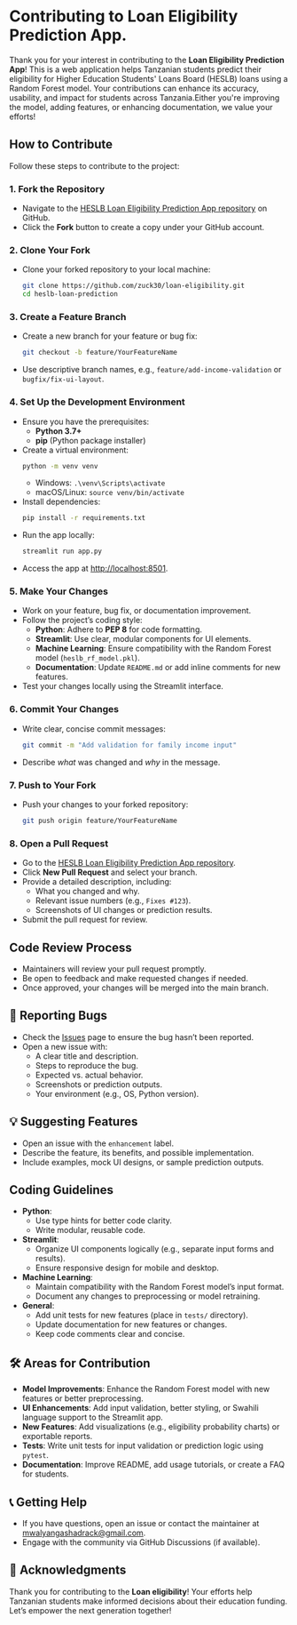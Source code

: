 # Contributing to Loan Eligibility Prediction App.

Thank you for your interest in contributing to the **Loan Eligibility Prediction App**! This is a web application helps Tanzanian students predict their eligibility for Higher Education Students' Loans Board (HESLB) loans using a Random Forest model. Your contributions can enhance its accuracy, usability, and impact for students across Tanzania.Either you're improving the model, adding features, or enhancing documentation, we value your efforts!

## How to Contribute

Follow these steps to contribute to the project:

### 1. Fork the Repository
- Navigate to the [HESLB Loan Eligibility Prediction App repository](https://github.com/zuck30/loan-eligibility) on GitHub.
- Click the **Fork** button to create a copy under your GitHub account.

### 2. Clone Your Fork
- Clone your forked repository to your local machine:
  ```bash
  git clone https://github.com/zuck30/loan-eligibility.git
  cd heslb-loan-prediction
  ```

### 3. Create a Feature Branch
- Create a new branch for your feature or bug fix:
  ```bash
  git checkout -b feature/YourFeatureName
  ```
- Use descriptive branch names, e.g., `feature/add-income-validation` or `bugfix/fix-ui-layout`.

### 4. Set Up the Development Environment
- Ensure you have the prerequisites:
  - **Python 3.7+**
  - **pip** (Python package installer)
- Create a virtual environment:
  ```bash
  python -m venv venv
  ```
  - Windows: `.\venv\Scripts\activate`
  - macOS/Linux: `source venv/bin/activate`
- Install dependencies:
  ```bash
  pip install -r requirements.txt
  ```
- Run the app locally:
  ```bash
  streamlit run app.py
  ```
- Access the app at [http://localhost:8501](http://localhost:8501).

### 5. Make Your Changes
- Work on your feature, bug fix, or documentation improvement.
- Follow the project’s coding style:
  - **Python**: Adhere to **PEP 8** for code formatting.
  - **Streamlit**: Use clear, modular components for UI elements.
  - **Machine Learning**: Ensure compatibility with the Random Forest model (`heslb_rf_model.pkl`).
  - **Documentation**: Update `README.md` or add inline comments for new features.
- Test your changes locally using the Streamlit interface.

### 6. Commit Your Changes
- Write clear, concise commit messages:
  ```bash
  git commit -m "Add validation for family income input"
  ```
- Describe *what* was changed and *why* in the message.

### 7. Push to Your Fork
- Push your changes to your forked repository:
  ```bash
  git push origin feature/YourFeatureName
  ```

### 8. Open a Pull Request
- Go to the [HESLB Loan Eligibility Prediction App repository](https://github.com/zuck30/loan-eligibility).
- Click **New Pull Request** and select your branch.
- Provide a detailed description, including:
  - What you changed and why.
  - Relevant issue numbers (e.g., `Fixes #123`).
  - Screenshots of UI changes or prediction results.
- Submit the pull request for review.

##  Code Review Process
- Maintainers will review your pull request promptly.
- Be open to feedback and make requested changes if needed.
- Once approved, your changes will be merged into the main branch.

## 🐛 Reporting Bugs
- Check the [Issues](https://github.com/zuck30/loan-eligibility/issues) page to ensure the bug hasn’t been reported.
- Open a new issue with:
  - A clear title and description.
  - Steps to reproduce the bug.
  - Expected vs. actual behavior.
  - Screenshots or prediction outputs.
  - Your environment (e.g., OS, Python version).

## 💡 Suggesting Features
- Open an issue with the `enhancement` label.
- Describe the feature, its benefits, and possible implementation.
- Include examples, mock UI designs, or sample prediction outputs.

## Coding Guidelines
- **Python**:
  - Use type hints for better code clarity.
  - Write modular, reusable code.
- **Streamlit**:
  - Organize UI components logically (e.g., separate input forms and results).
  - Ensure responsive design for mobile and desktop.
- **Machine Learning**:
  - Maintain compatibility with the Random Forest model’s input format.
  - Document any changes to preprocessing or model retraining.
- **General**:
  - Add unit tests for new features (place in `tests/` directory).
  - Update documentation for new features or changes.
  - Keep code comments clear and concise.

## 🛠️ Areas for Contribution
- **Model Improvements**: Enhance the Random Forest model with new features or better preprocessing.
- **UI Enhancements**: Add input validation, better styling, or Swahili language support to the Streamlit app.
- **New Features**: Add visualizations (e.g., eligibility probability charts) or exportable reports.
- **Tests**: Write unit tests for input validation or prediction logic using `pytest`.
- **Documentation**: Improve README, add usage tutorials, or create a FAQ for students.

## 📞 Getting Help
- If you have questions, open an issue or contact the maintainer at [mwalyangashadrack@gmail.com](mailto:mwalyangashadrack@gmail.com).
- Engage with the community via GitHub Discussions (if available).

## 🙏 Acknowledgments
Thank you for contributing to the **Loan eligibility**! Your efforts help Tanzanian students make informed decisions about their education funding. Let’s empower the next generation together!